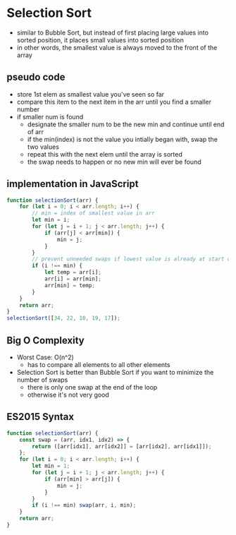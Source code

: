# Selection Sort

-   similar to Bubble Sort, but instead of first placing large values into sorted position, it places small values into sorted position
-   in other words, the smallest value is always moved to the front of the array

## pseudo code

-   store 1st elem as smallest value you've seen so far
-   compare this item to the next item in the arr until you find a smaller number
-   if smaller num is found
    -   designate the smaller num to be the new min and continue until end of arr
    -   if the min(index) is not the value you intially began with, swap the two values
    -   repeat this with the next elem until the array is sorted
    -   the swap needs to happen or no new min will ever be found

## implementation in JavaScript

```js
function selectionSort(arr) {
    for (let i = 0; i < arr.length; i++) {
        // min = index of smallest value in arr
        let min = i;
        for (let j = i + 1; j < arr.length; j++) {
            if (arr[j] < arr[min]) {
                min = j;
            }
        }
        // prevent unneeded swaps if lowest value is already at start of arr
        if (i !== min) {
            let temp = arr[i];
            arr[i] = arr[min];
            arr[min] = temp;
        }
    }
    return arr;
}
selectionSort([34, 22, 10, 19, 17]);
```

## Big O Complexity

-   Worst Case: O(n^2)
    -   has to compare all elements to all other elements
-   Selection Sort is better than Bubble Sort if you want to minimize the number of swaps
    -   there is only one swap at the end of the loop
    -   otherwise it's not very good

## ES2015 Syntax

```js
function selectionSort(arr) {
    const swap = (arr, idx1, idx2) => {
        return ([arr[idx1], arr[idx2]] = [arr[idx2], arr[idx1]]);
    };
    for (let i = 0; i < arr.length; i++) {
        let min = 1;
        for (let j = i + 1; j < arr.length; j++) {
            if (arr[min] > arr[j]) {
                min = j;
            }
        }
        if (i !== min) swap(arr, i, min);
    }
    return arr;
}
```
